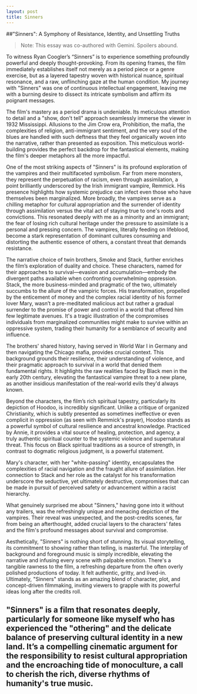 ```yaml
---
layout: post
title: Sinners
---
```

##"Sinners": A Symphony of Resistance, Identity, and Unsettling Truths

>Note: This essay was co-authored with Gemini. Spoilers abound.

To witness Ryan Coogler’s “Sinners” is to experience something profoundly powerful and deeply thought-provoking. From its opening frames, the film immediately establishes itself not merely as a period piece or a genre exercise, but as a layered tapestry woven with historical nuance, spiritual resonance, and a raw, unflinching gaze at the human condition. My journey with "Sinners" was one of continuous intellectual engagement, leaving me with a burning desire to dissect its intricate symbolism and affirm its poignant messages.

The film's mastery as a period drama is undeniable. Its meticulous attention to detail and a "show, don't tell" approach seamlessly immerse the viewer in 1932 Mississippi. Allusions to the Jim Crow era, Prohibition, the mafia, the complexities of religion, anti-immigrant sentiment, and the very soul of the blues are handled with such deftness that they feel organically woven into the narrative, rather than presented as exposition. This meticulous world-building provides the perfect backdrop for the fantastical elements, making the film's deeper metaphors all the more impactful.

One of the most striking aspects of "Sinners" is its profound exploration of the vampires and their multifaceted symbolism. Far from mere monsters, they represent the perpetuation of racism, even through assimilation, a point brilliantly underscored by the Irish immigrant vampire, Remmick. His presence highlights how systemic prejudice can infect even those who have themselves been marginalized. More broadly, the vampires serve as a chilling metaphor for cultural appropriation and the surrender of identity through assimilation versus the vital act of staying true to one's roots and convictions. This resonated deeply with me as a minority and an immigrant; the fear of losing rich cultural heritage under the pressure to assimilate is a personal and pressing concern. The vampires, literally feeding on lifeblood, become a stark representation of dominant cultures consuming and distorting the authentic essence of others, a constant threat that demands resistance.

The narrative choice of twin brothers, Smoke and Stack, further enriches the film’s exploration of duality and choice. These characters, named for their approaches to survival—evasion and accumulation—embody the divergent paths available when confronting overwhelming oppression. Stack, the more business-minded and pragmatic of the two, ultimately succumbs to the allure of the vampiric forces. His transformation, propelled by the enticement of money and the complex racial identity of his former lover Mary, wasn’t a pre-meditated malicious act but rather a gradual surrender to the promise of power and control in a world that offered him few legitimate avenues. It's a tragic illustration of the compromises individuals from marginalized communities might make to survive within an oppressive system, trading their humanity for a semblance of security and influence.

The brothers' shared history, having served in World War I in Germany and then navigating the Chicago mafia, provides crucial context. This background grounds their resilience, their understanding of violence, and their pragmatic approach to survival in a world that denied them fundamental rights. It highlights the raw realities faced by Black men in the early 20th century, elevating the fantastical vampire threat to a new plane, as another insidious manifestation of the real-world evils they'd always known.

Beyond the characters, the film’s rich spiritual tapestry, particularly its depiction of Hoodoo, is incredibly significant. Unlike a critique of organized Christianity, which is subtly presented as sometimes ineffective or even complicit in oppression (as seen with Remmick's prayer), Hoodoo stands as a powerful symbol of cultural resilience and ancestral knowledge. Practiced by Annie, it provides a vital source of healing, protection, and agency, a truly authentic spiritual counter to the systemic violence and supernatural threat. This focus on Black spiritual traditions as a source of strength, in contrast to dogmatic religious judgment, is a powerful statement.

Mary's character, with her "white-passing" identity, encapsulates the complexities of racial navigation and the fraught allure of assimilation. Her connection to Stack and her role as the catalyst for his transformation underscore the seductive, yet ultimately destructive, compromises that can be made in pursuit of perceived safety or advancement within a racist hierarchy.

What genuinely surprised me about "Sinners," having gone into it without any trailers, was the refreshingly unique and menacing depiction of the vampires. Their reveal was unexpected, and the post-credits scenes, far from being an afterthought, added crucial layers to the characters' fates and the film's profound messages about survival and compromise.

Aesthetically, "Sinners" is nothing short of stunning. Its visual storytelling, its commitment to showing rather than telling, is masterful. The interplay of background and foreground music is simply incredible, elevating the narrative and infusing every scene with palpable emotion. There's a tangible rawness to the film, a refreshing departure from the often overly polished productions of today. It felt authentic, gritty, and lived-in. Ultimately, "Sinners" stands as an amazing blend of character, plot, and concept-driven filmmaking, inviting viewers to grapple with its powerful ideas long after the credits roll.

"Sinners" is a film that resonates deeply, particularly for someone like myself who has experienced the "othering" and the delicate balance of preserving cultural identity in a new land. It’s a compelling cinematic argument for the responsibility to resist cultural appropriation and the encroaching tide of monoculture, a call to cherish the rich, diverse rhythms of humanity's true music.
---

